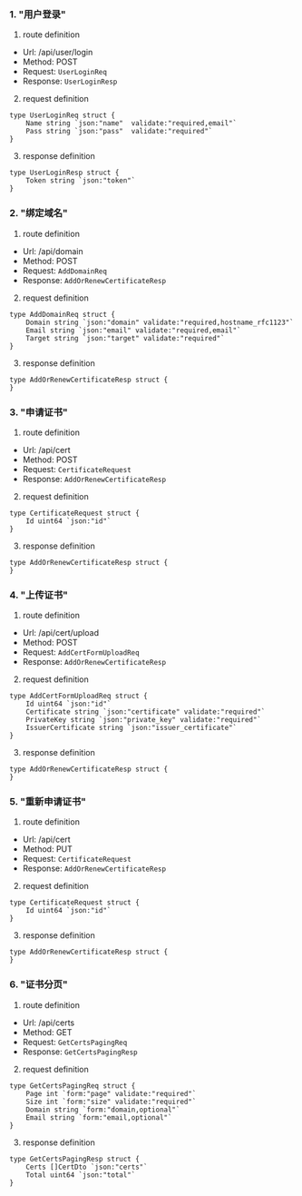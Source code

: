 ### 1. "用户登录"

1. route definition

- Url: /api/user/login
- Method: POST
- Request: `UserLoginReq`
- Response: `UserLoginResp`

2. request definition



```golang
type UserLoginReq struct {
	Name string `json:"name"  validate:"required,email"`
	Pass string `json:"pass"  validate:"required"`
}
```


3. response definition



```golang
type UserLoginResp struct {
	Token string `json:"token"`
}
```

### 2. "绑定域名"

1. route definition

- Url: /api/domain
- Method: POST
- Request: `AddDomainReq`
- Response: `AddOrRenewCertificateResp`

2. request definition



```golang
type AddDomainReq struct {
	Domain string `json:"domain" validate:"required,hostname_rfc1123"`
	Email string `json:"email" validate:"required,email"`
	Target string `json:"target" validate:"required"`
}
```


3. response definition



```golang
type AddOrRenewCertificateResp struct {
}
```

### 3. "申请证书"

1. route definition

- Url: /api/cert
- Method: POST
- Request: `CertificateRequest`
- Response: `AddOrRenewCertificateResp`

2. request definition



```golang
type CertificateRequest struct {
	Id uint64 `json:"id"`
}
```


3. response definition



```golang
type AddOrRenewCertificateResp struct {
}
```

### 4. "上传证书"

1. route definition

- Url: /api/cert/upload
- Method: POST
- Request: `AddCertFormUploadReq`
- Response: `AddOrRenewCertificateResp`

2. request definition



```golang
type AddCertFormUploadReq struct {
	Id uint64 `json:"id"`
	Certificate string `json:"certificate" validate:"required"`
	PrivateKey string `json:"private_key" validate:"required"`
	IssuerCertificate string `json:"issuer_certificate"`
}
```


3. response definition



```golang
type AddOrRenewCertificateResp struct {
}
```

### 5. "重新申请证书"

1. route definition

- Url: /api/cert
- Method: PUT
- Request: `CertificateRequest`
- Response: `AddOrRenewCertificateResp`

2. request definition



```golang
type CertificateRequest struct {
	Id uint64 `json:"id"`
}
```


3. response definition



```golang
type AddOrRenewCertificateResp struct {
}
```

### 6. "证书分页"

1. route definition

- Url: /api/certs
- Method: GET
- Request: `GetCertsPagingReq`
- Response: `GetCertsPagingResp`

2. request definition



```golang
type GetCertsPagingReq struct {
	Page int `form:"page" validate:"required"`
	Size int `form:"size" validate:"required"`
	Domain string `form:"domain,optional"`
	Email string `form:"email,optional"`
}
```


3. response definition



```golang
type GetCertsPagingResp struct {
	Certs []CertDto `json:"certs"`
	Total uint64 `json:"total"`
}
```

